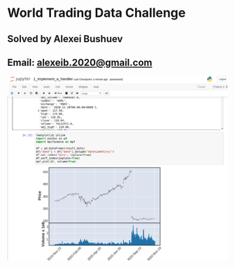 # World Trading Data Challenge
## Solved by Alexei Bushuev
## Email: alexeib.2020@gmail.com
![Screenshot](screenshot.png)
